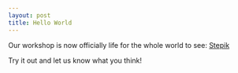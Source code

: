 ```yaml
---
layout: post
title: Hello World
---
```


Our workshop is now officially life for the whole world to see:  [Stepik](https://stepik.org/course/50282)

Try it out and let us know what you think!